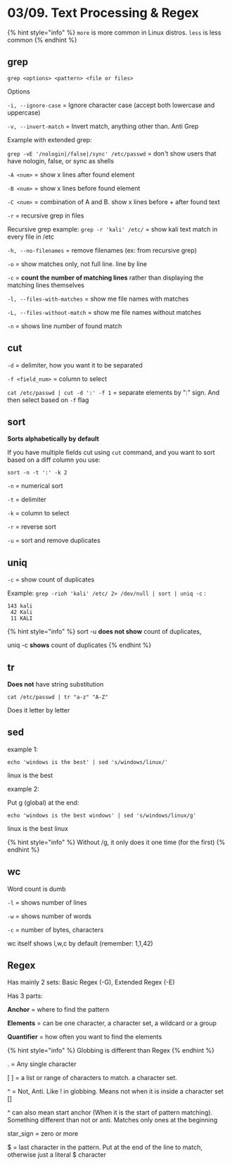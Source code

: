 # 03/09. Text Processing & Regex

{% hint style="info" %}
`more` is more common in Linux distros. `less` is less common
{% endhint %}

## grep

`grep <options> <pattern> <file or files>`

Options

`-i, --ignore-case` = Ignore character case (accept both lowercase and uppercase)

`-v, --invert-match` = Invert match, anything other than. Anti Grep

Example with extended grep:

`grep -vE '/nologin|/false|/sync' /etc/passwd` = don't show users that have nologin, false, or sync as shells

`-A <num>` = show x lines after found element

`-B <num>` = show x lines before found element

`-C <num>` = combination of A and B. show x lines before + after found text

`-r` = recursive grep in files

Recursive grep example: `grep -r 'kali' /etc/` = show kali text match in every file in /etc

`-h, --no-filenames` = remove filenames (ex: from recursive grep)

`-o` = show matches only, not full line. line by line

`-c` = **count the number of matching lines** rather than displaying the matching lines themselves

`-l, --files-with-matches` = show me file names with matches

`-L, --files-without-match` = show me file names without matches

`-n` = shows line number of found match

## cut

`-d` = delimiter, how you want it to be separated

`-f <field_num>` = column to select

`cat /etc/passwd | cut -d ':' -f 1` = separate elements by ":" sign. And then select based on `-f` flag

## sort

**Sorts alphabetically by default**

If you have multiple fields cut using `cut` command, and you want to sort based on a diff column you use:

`sort -n -t ':' -k 2`

`-n` = numerical sort

`-t` = delimiter

`-k` = column to select

`-r` = reverse sort

`-u` = sort and remove duplicates

## uniq

`-c` = show count of duplicates

Example: `grep -rioh 'kali' /etc/ 2> /dev/null | sort | uniq -c` :

```
143 kali
 42 Kali
 11 KALI
```

{% hint style="info" %}
sort -u **does not show** count of duplicates,

uniq -c **shows** count of duplicates
{% endhint %}

## tr

**Does not** have string substitution

`cat /etc/passwd | tr "a-z" "A-Z"`

Does it letter by letter

## sed

example 1:

`echo 'windows is the best' | sed 's/windows/linux/'`

linux is the best

example 2:

Put g (global) at the end:

`echo 'windows is the best windows' | sed 's/windows/linux/g'`

linux is the best linux

{% hint style="info" %}
Without /g, it only does it one time (for the first)
{% endhint %}

## wc

Word count is dumb

`-l` = shows number of lines

`-w` = shows number of words

`-c` = number of bytes, characters

wc itself shows l,w,c by default (remember: 1,1,42)&#x20;

## Regex

Has mainly 2 sets: Basic Regex (-G), Extended Regex (-E)

Has 3 parts:&#x20;

**Anchor** = where to find the pattern

**Elements** = can be one character, a character set, a wildcard or a group

**Quantifier** = how often you want to find the elements

{% hint style="info" %}
Globbing is different than Regex
{% endhint %}

. = Any single character

\[ ] = a list or range of characters to match. a character set.

^ = Not, Anti. Like ! in globbing. Means not when it is inside a character set \[]

^ can also mean start anchor (When it is the start of pattern matching). Something different than not or anti. Matches only ones at the beginning

star\_sign = zero or more&#x20;

$ = last character in the pattern. Put at the end of the line to match, otherwise just a literal $ character

